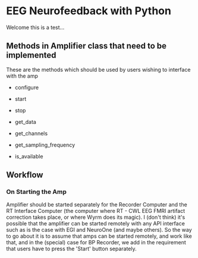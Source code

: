 # EEG Neurofeedback with Python


Welcome this is a test...





## Methods in Amplifier class that need to be implemented

These are the methods which should be used by users wishing to interface with the amp

- configure

- start

- stop

- get_data

- get_channels

- get_sampling_frequency

- is_available

## Workflow

### On Starting the Amp

Amplifier should be started separately for the Recorder Computer and the RT Interface Computer (the computer where RT - CWL EEG FMRI artifact correction takes place, or where Wyrm does its magic). I (don't think) it's possible that the amplifier can be started remotely with any API interface such as is the case with EGI and NeuroOne (and maybe others). So the way to go about it is to assume that amps can be started remotely, and work like that, and in the (special) case for BP Recorder, we add in the requirement that users have to press the 'Start' button separately.


